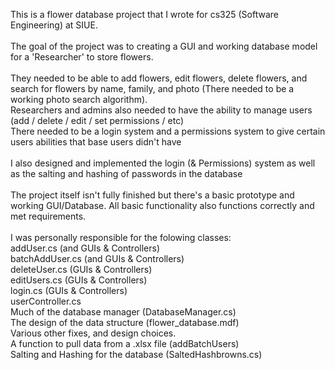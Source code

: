 This is a flower database project that I wrote for cs325 (Software Engineering) at SIUE.<br />
<br />
The goal of the project was to creating a GUI and working database model for a 'Researcher'
to store flowers.<br />
<br />
They needed to be able to add flowers, edit flowers, delete flowers, and search for flowers
by name, family, and photo (There needed to be a working photo search algorithm).<br />
Researchers and admins also needed to have the ability to manage users (add / delete / edit / set permissions / etc)<br />
There needed to be a login system and a permissions system to give certain users abilities that base users didn't have<br />
<br />
I also designed and implemented the login (& Permissions) system as well as the salting and hashing of passwords in the database<br />
<br />
The project itself isn't fully finished but there's a basic prototype and working GUI/Database.
All basic functionality also functions correctly and met requirements.<br />
<br />
I was personally responsible for the folowing classes:<br />
addUser.cs (and GUIs & Controllers)<br />
batchAddUser.cs (and GUIs &  Controllers)<br />
deleteUser.cs (GUIs & Controllers)<br />
editUsers.cs (GUIs & Controllers)<br />
login.cs (GUIs & Controllers)<br />
userController.cs<br />
Much of the database manager (DatabaseManager.cs)<br />
The design of the data structure (flower_database.mdf)<br />
Various other fixes, and design choices.<br />
A function to pull data from a .xlsx file (addBatchUsers)<br />
Salting and Hashing for the database (SaltedHashbrowns.cs)<br />
<br />